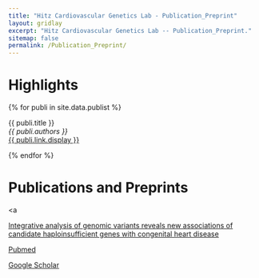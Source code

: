 ```yaml
---
title: "Hitz Cardiovascular Genetics Lab - Publication_Preprint"
layout: gridlay
excerpt: "Hitz Cardiovascular Genetics Lab -- Publication_Preprint."
sitemap: false
permalink: /Publication_Preprint/
---
```



# Highlights

{% for publi in site.data.publist %}

{{ publi.title }} <br />
<em>{{ publi.authors }} </em><br /><a href="{{ publi.link.url }}">{{ publi.link.display }}</a>

{% endfor %}

# Publications and Preprints
<a

<a href="https://www.biorxiv.org/content/10.1101/2020.06.25.169573v1">Integrative analysis of genomic variants reveals new associations of candidate haploinsufficient genes with congenital heart disease</a> <br />

<a href="https://www.ncbi.nlm.nih.gov/pubmed/?term=Hitz+MP%5BAuthor%5D">Pubmed</a> <br />

<a href="https://scholar.google.com/citations?hl=en&pli=1&user=tb_f5NgAAAAJ">Google Scholar</a> <br />
